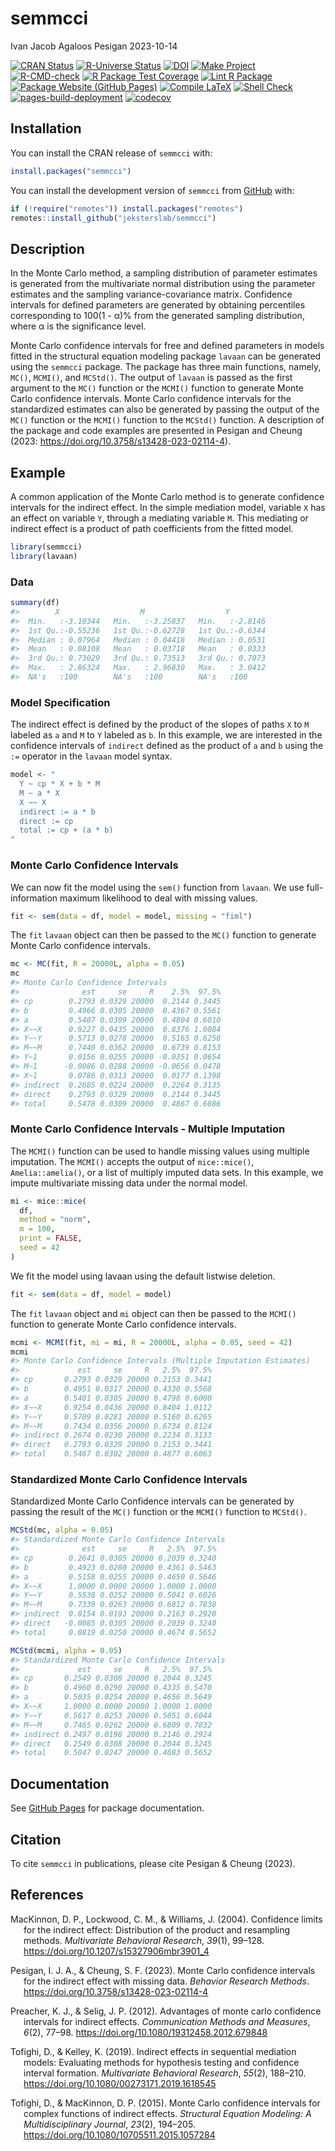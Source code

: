 semmcci
================
Ivan Jacob Agaloos Pesigan
2023-10-14

<!-- README.md is generated from .setup/readme/README.Rmd. Please edit that file -->
<!-- badges: start -->

[![CRAN
Status](https://www.r-pkg.org/badges/version/semmcci)](https://cran.r-project.org/package=semmcci)
[![R-Universe
Status](https://jeksterslab.r-universe.dev/badges/semmcci)](https://jeksterslab.r-universe.dev)
[![DOI](https://zenodo.org/badge/DOI/10.3758/s13428-023-02114-4.svg)](https://doi.org/10.3758/s13428-023-02114-4)
[![Make
Project](https://github.com/jeksterslab/semmcci/actions/workflows/make.yml/badge.svg)](https://github.com/jeksterslab/semmcci/actions/workflows/make.yml)
[![R-CMD-check](https://github.com/jeksterslab/semmcci/actions/workflows/check-full.yml/badge.svg)](https://github.com/jeksterslab/semmcci/actions/workflows/check-full.yml)
[![R Package Test
Coverage](https://github.com/jeksterslab/semmcci/actions/workflows/test-coverage.yml/badge.svg)](https://github.com/jeksterslab/semmcci/actions/workflows/test-coverage.yml)
[![Lint R
Package](https://github.com/jeksterslab/semmcci/actions/workflows/lint.yml/badge.svg)](https://github.com/jeksterslab/semmcci/actions/workflows/lint.yml)
[![Package Website (GitHub
Pages)](https://github.com/jeksterslab/semmcci/actions/workflows/pkgdown-gh-pages.yml/badge.svg)](https://github.com/jeksterslab/semmcci/actions/workflows/pkgdown-gh-pages.yml)
[![Compile
LaTeX](https://github.com/jeksterslab/semmcci/actions/workflows/latex.yml/badge.svg)](https://github.com/jeksterslab/semmcci/actions/workflows/latex.yml)
[![Shell
Check](https://github.com/jeksterslab/semmcci/actions/workflows/shellcheck.yml/badge.svg)](https://github.com/jeksterslab/semmcci/actions/workflows/shellcheck.yml)
[![pages-build-deployment](https://github.com/jeksterslab/semmcci/actions/workflows/pages/pages-build-deployment/badge.svg)](https://github.com/jeksterslab/semmcci/actions/workflows/pages/pages-build-deployment)
[![codecov](https://codecov.io/gh/jeksterslab/semmcci/branch/main/graph/badge.svg?token=KVLUET3DJ6)](https://codecov.io/gh/jeksterslab/semmcci)
<!-- badges: end -->

## Installation

You can install the CRAN release of `semmcci` with:

``` r
install.packages("semmcci")
```

You can install the development version of `semmcci` from
[GitHub](https://github.com/jeksterslab/semmcci) with:

``` r
if (!require("remotes")) install.packages("remotes")
remotes::install_github("jeksterslab/semmcci")
```

## Description

In the Monte Carlo method, a sampling distribution of parameter
estimates is generated from the multivariate normal distribution using
the parameter estimates and the sampling variance-covariance matrix.
Confidence intervals for defined parameters are generated by obtaining
percentiles corresponding to 100(1 - α)% from the generated sampling
distribution, where α is the significance level.

Monte Carlo confidence intervals for free and defined parameters in
models fitted in the structural equation modeling package `lavaan` can
be generated using the `semmcci` package. The package has three main
functions, namely, `MC()`, `MCMI()`, and `MCStd()`. The output of
`lavaan` is passed as the first argument to the `MC()` function or the
`MCMI()` function to generate Monte Carlo confidence intervals. Monte
Carlo confidence intervals for the standardized estimates can also be
generated by passing the output of the `MC()` function or the `MCMI()`
function to the `MCStd()` function. A description of the package and
code examples are presented in Pesigan and Cheung (2023:
<https://doi.org/10.3758/s13428-023-02114-4>).

## Example

A common application of the Monte Carlo method is to generate confidence
intervals for the indirect effect. In the simple mediation model,
variable `X` has an effect on variable `Y`, through a mediating variable
`M`. This mediating or indirect effect is a product of path coefficients
from the fitted model.

``` r
library(semmcci)
library(lavaan)
```

### Data

``` r
summary(df)
#>        X                  M                  Y          
#>  Min.   :-3.10344   Min.   :-3.25837   Min.   :-2.8146  
#>  1st Qu.:-0.55236   1st Qu.:-0.62728   1st Qu.:-0.6344  
#>  Median : 0.07964   Median : 0.04418   Median : 0.0531  
#>  Mean   : 0.08108   Mean   : 0.03718   Mean   : 0.0333  
#>  3rd Qu.: 0.73029   3rd Qu.: 0.73513   3rd Qu.: 0.7073  
#>  Max.   : 2.86324   Max.   : 2.96830   Max.   : 3.0412  
#>  NA's   :100        NA's   :100        NA's   :100
```

### Model Specification

The indirect effect is defined by the product of the slopes of paths `X`
to `M` labeled as `a` and `M` to `Y` labeled as `b`. In this example, we
are interested in the confidence intervals of `indirect` defined as the
product of `a` and `b` using the `:=` operator in the `lavaan` model
syntax.

``` r
model <- "
  Y ~ cp * X + b * M
  M ~ a * X
  X ~~ X
  indirect := a * b
  direct := cp
  total := cp + (a * b)
"
```

### Monte Carlo Confidence Intervals

We can now fit the model using the `sem()` function from `lavaan`. We
use full-information maximum likelihood to deal with missing values.

``` r
fit <- sem(data = df, model = model, missing = "fiml")
```

The `fit` `lavaan` object can then be passed to the `MC()` function to
generate Monte Carlo confidence intervals.

``` r
mc <- MC(fit, R = 20000L, alpha = 0.05)
mc
#> Monte Carlo Confidence Intervals
#>              est     se     R    2.5%  97.5%
#> cp        0.2793 0.0329 20000  0.2144 0.3445
#> b         0.4966 0.0305 20000  0.4367 0.5561
#> a         0.5407 0.0309 20000  0.4804 0.6010
#> X~~X      0.9227 0.0435 20000  0.8376 1.0084
#> Y~~Y      0.5713 0.0278 20000  0.5165 0.6258
#> M~~M      0.7440 0.0362 20000  0.6739 0.8153
#> Y~1       0.0156 0.0255 20000 -0.0351 0.0654
#> M~1      -0.0086 0.0288 20000 -0.0656 0.0478
#> X~1       0.0786 0.0313 20000  0.0177 0.1398
#> indirect  0.2685 0.0224 20000  0.2264 0.3135
#> direct    0.2793 0.0329 20000  0.2144 0.3445
#> total     0.5478 0.0309 20000  0.4867 0.6086
```

### Monte Carlo Confidence Intervals - Multiple Imputation

The `MCMI()` function can be used to handle missing values using
multiple imputation. The `MCMI()` accepts the output of `mice::mice()`,
`Amelia::amelia()`, or a list of multiply imputed data sets. In this
example, we impute multivariate missing data under the normal model.

``` r
mi <- mice::mice(
  df,
  method = "norm",
  m = 100,
  print = FALSE,
  seed = 42
)
```

We fit the model using lavaan using the default listwise deletion.

``` r
fit <- sem(data = df, model = model)
```

The `fit` `lavaan` object and `mi` object can then be passed to the
`MCMI()` function to generate Monte Carlo confidence intervals.

``` r
mcmi <- MCMI(fit, mi = mi, R = 20000L, alpha = 0.05, seed = 42)
mcmi
#> Monte Carlo Confidence Intervals (Multiple Imputation Estimates)
#>             est     se     R   2.5%  97.5%
#> cp       0.2793 0.0329 20000 0.2153 0.3441
#> b        0.4951 0.0317 20000 0.4330 0.5568
#> a        0.5401 0.0305 20000 0.4798 0.6000
#> X~~X     0.9254 0.0436 20000 0.8404 1.0112
#> Y~~Y     0.5709 0.0281 20000 0.5160 0.6265
#> M~~M     0.7434 0.0356 20000 0.6734 0.8124
#> indirect 0.2674 0.0230 20000 0.2234 0.3133
#> direct   0.2793 0.0329 20000 0.2153 0.3441
#> total    0.5467 0.0302 20000 0.4877 0.6063
```

### Standardized Monte Carlo Confidence Intervals

Standardized Monte Carlo Confidence intervals can be generated by
passing the result of the `MC()` function or the `MCMI()` function to
`MCStd()`.

``` r
MCStd(mc, alpha = 0.05)
#> Standardized Monte Carlo Confidence Intervals
#>              est     se     R   2.5%  97.5%
#> cp        0.2641 0.0305 20000 0.2039 0.3240
#> b         0.4923 0.0280 20000 0.4361 0.5463
#> a         0.5158 0.0255 20000 0.4650 0.5646
#> X~~X      1.0000 0.0000 20000 1.0000 1.0000
#> Y~~Y      0.5538 0.0252 20000 0.5041 0.6026
#> M~~M      0.7339 0.0263 20000 0.6812 0.7838
#> indirect  0.0154 0.0193 20000 0.2163 0.2920
#> direct   -0.0085 0.0305 20000 0.2039 0.3240
#> total     0.0819 0.0250 20000 0.4674 0.5652
```

``` r
MCStd(mcmi, alpha = 0.05)
#> Standardized Monte Carlo Confidence Intervals
#>             est     se     R   2.5%  97.5%
#> cp       0.2549 0.0308 20000 0.2044 0.3245
#> b        0.4960 0.0290 20000 0.4335 0.5470
#> a        0.5035 0.0254 20000 0.4656 0.5649
#> X~~X     1.0000 0.0000 20000 1.0000 1.0000
#> Y~~Y     0.5617 0.0253 20000 0.5051 0.6044
#> M~~M     0.7465 0.0262 20000 0.6809 0.7832
#> indirect 0.2497 0.0198 20000 0.2146 0.2924
#> direct   0.2549 0.0308 20000 0.2044 0.3245
#> total    0.5047 0.0247 20000 0.4683 0.5652
```

## Documentation

See [GitHub Pages](https://jeksterslab.github.io/semmcci/index.html) for
package documentation.

## Citation

To cite `semmcci` in publications, please cite Pesigan & Cheung (2023).

## References

<div id="refs" class="references csl-bib-body hanging-indent"
line-spacing="2">

<div id="ref-MacKinnon-Lockwood-Williams-2004" class="csl-entry">

MacKinnon, D. P., Lockwood, C. M., & Williams, J. (2004). Confidence
limits for the indirect effect: Distribution of the product and
resampling methods. *Multivariate Behavioral Research*, *39*(1), 99–128.
<https://doi.org/10.1207/s15327906mbr3901_4>

</div>

<div id="ref-Pesigan-Cheung-2023" class="csl-entry">

Pesigan, I. J. A., & Cheung, S. F. (2023). Monte Carlo confidence
intervals for the indirect effect with missing data. *Behavior Research
Methods*. <https://doi.org/10.3758/s13428-023-02114-4>

</div>

<div id="ref-Preacher-Selig-2012" class="csl-entry">

Preacher, K. J., & Selig, J. P. (2012). Advantages of monte carlo
confidence intervals for indirect effects. *Communication Methods and
Measures*, *6*(2), 77–98. <https://doi.org/10.1080/19312458.2012.679848>

</div>

<div id="ref-Tofighi-Kelley-2019" class="csl-entry">

Tofighi, D., & Kelley, K. (2019). Indirect effects in sequential
mediation models: Evaluating methods for hypothesis testing and
confidence interval formation. *Multivariate Behavioral Research*,
*55*(2), 188–210. <https://doi.org/10.1080/00273171.2019.1618545>

</div>

<div id="ref-Tofighi-MacKinnon-2015" class="csl-entry">

Tofighi, D., & MacKinnon, D. P. (2015). Monte Carlo confidence intervals
for complex functions of indirect effects. *Structural Equation
Modeling: A Multidisciplinary Journal*, *23*(2), 194–205.
<https://doi.org/10.1080/10705511.2015.1057284>

</div>

</div>
